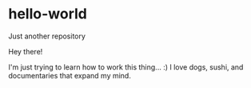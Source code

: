 # hello-world
Just another repository

Hey there!

I'm just trying to learn how to work this thing... :)
I love dogs, sushi, and documentaries that expand my mind.
